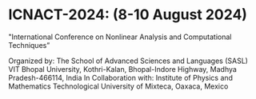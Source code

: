 # ICNACT-2024: (8-10 August 2024)
"International Conference on Nonlinear Analysis and Computational Techniques”

Organized by: 
The School of Advanced Sciences and Languages (SASL)
  VIT Bhopal University, Kothri-Kalan, Bhopal-Indore Highway, Madhya Pradesh-466114, India
In Collaboration with:
  Institute of Physics and Mathematics Technological University of Mixteca, Oaxaca, Mexico

